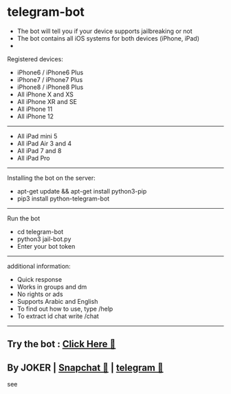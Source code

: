 # telegram-bot
- The bot will tell you if your device supports jailbreaking or not
- The bot contains all iOS systems for both devices (iPhone, iPad)
-
Registered devices:
- iPhone6 / iPhone6 Plus
- iPhone7 / iPhone7 Plus
- iPhone8 / iPhone8 Plus
- All iPhone X and XS
- All iPhone XR and SE
- All iPhone 11 
- All iPhone 12
-----------
- All iPad mini 5
- All iPad Air 3 and 4
- All iPad 7 and 8
- All iPad Pro 
-----------

Installing the bot on the server:
- apt-get update && apt-get install python3-pip
- pip3 install python-telegram-bot
-----------
Run the bot
- cd telegram-bot
- python3 jail-bot.py
- Enter your bot token
-----------

additional information:
- Quick response
- Works in groups and dm
- No rights or ads
- Supports Arabic and English
- To find out how to use, type /help
- To extract id chat write /chat
-----------
Try the bot : <a class="" href="https://t.me/JBvr_bot"> Click Here 🤖  </a>
-
By JOKER | <a class="" href="https://www.snapchat.com/add/jokermr5oos4800?">Snapchat 👻</a> | <a class="" href="http://t.me/vv1ck">telegram 🔷</a>
-
see
